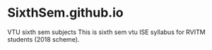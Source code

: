 # SixthSem.github.io
VTU sixth sem subjects
This is sixth sem vtu ISE syllabus for RVITM students (2018 scheme).
